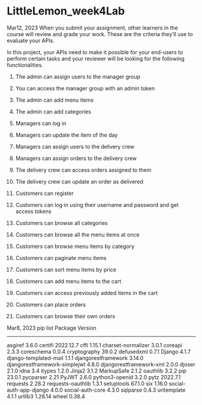 # LittleLemon_week4Lab

Mar12, 2023
When you submit your assignment, other learners in the course will review and grade your work. These are the criteria they’ll use to evaluate your APIs.

In this project, your APIs need to make it possible for your end-users to perform certain tasks and your reviewer will be looking for the following functionalities.

1.	The admin can assign users to the manager group

2.	You can access the manager group with an admin token

3.	The admin can add menu items 

4.	The admin can add categories

5.	Managers can log in 

6.	Managers can update the item of the day

7.	Managers can assign users to the delivery crew

8.	Managers can assign orders to the delivery crew

9.	The delivery crew can access orders assigned to them

10.	The delivery crew can update an order as delivered

11.	Customers can register

12.	Customers can log in using their username and password and get access tokens

13.	Customers can browse all categories 

14.	Customers can browse all the menu items at once

15.	Customers can browse menu items by category

16.	Customers can paginate menu items

17.	Customers can sort menu items by price

18.	Customers can add menu items to the cart

19.	Customers can access previously added items in the cart

20.	Customers can place orders

21.	Customers can browse their own orders



Mar8, 2023
pip list
Package                       Version
----------------------------- ---------
asgiref                       3.6.0
certifi                       2022.12.7
cffi                          1.15.1
charset-normalizer            3.0.1
coreapi                       2.3.3
coreschema                    0.0.4
cryptography                  39.0.2
defusedxml                    0.7.1
Django                        4.1.7
django-templated-mail         1.1.1
djangorestframework           3.14.0
djangorestframework-simplejwt 4.8.0
djangorestframework-xml       2.0.0
djoser                        2.1.0
idna                          3.4
itypes                        1.2.0
Jinja2                        3.1.2
MarkupSafe                    2.1.2
oauthlib                      3.2.2
pip                           23.0.1
pycparser                     2.21
PyJWT                         2.6.0
python3-openid                3.2.0
pytz                          2022.7.1
requests                      2.28.2
requests-oauthlib             1.3.1
setuptools                    67.1.0
six                           1.16.0
social-auth-app-django        4.0.0
social-auth-core              4.3.0
sqlparse                      0.4.3
uritemplate                   4.1.1
urllib3                       1.26.14
wheel                         0.38.4